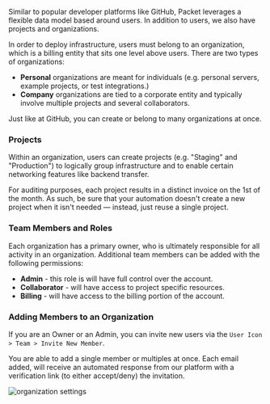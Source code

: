 <!-- <meta>
{
    "title":"Organizations, Users and Projects",
    "description":"An overview of Packet's data model.",
    "tag":["organizations", "accounts", "platform"],
    "seo-title": "An overview of Packet's data model including organizations, team users, and projects.",
    "seo-description": "An overview of Packet's data model.",
    "og-title": "An overview of Packet's data model including organizations, team users, and projects.",
    "og-description": "Learn more about Packet and get started!",
    "og-image": "/images/packet-product-docs.png"
}
</meta> -->

Similar to popular developer platforms like GitHub, Packet leverages a flexible data model based around users. In addition to users, we also have projects and organizations.

In order to deploy infrastructure, users must belong to an organization, which is a billing entity that sits one level above users. There are two types of organizations:
* __Personal__ organizations are meant for individuals  (e.g. personal servers, example projects, or test integrations.)
* __Company__ organizations are tied to a corporate entity and typically involve multiple projects and several collaborators.

Just like at GitHub, you can create or belong to many organizations at once.

### Projects

Within an organization, users can create projects (e.g. "Staging" and "Production") to logically group infrastructure and to enable certain networking features like backend transfer.

For auditing purposes, each project results in a distinct invoice on the 1st of the month. As such, be sure that your automation doesn't create a new project when it isn't needed — instead, just reuse a single project.

### Team Members and Roles

Each organization has a primary owner, who is ultimately responsible for all activity in an organization.  Additional team members can be added with the following permissions:

* __Admin__ - this role is will have full control over the account.
* __Collaborator__ -  will have access to project specific resources.
* __Billing__ - will have access to the billing portion of the account.

### Adding Members to an Organization

If you are an Owner or an Admin, you can invite new users via the `User Icon > Team > Invite New Member`.

 You are able to add a single member or multiples at once. Each email added, will receive an automated response from our platform with a verification link (to either accept/deny) the invitation.

![organization settings](/images/organizations/add-members.png)
